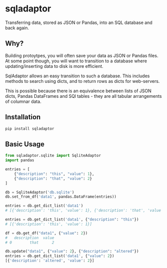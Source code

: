 # sqladaptor

Transferring data, stored as JSON or Pandas, into an SQL database and back again.

## Why?

Building protoytpes, you will often save your data as JSON or Pandas files.
At some point though, you will want to transition to a database where
updating/inserting data to disk is more efficient. 

SqlAdaptor allows an easy transition to such a database.
This includes methods to search using dicts, and
to return rows as dicts for web-servers. 

This is possible
because there is an equivalence between lists of JSON dicts, Pandas DataFrames
and SQl tables - they are all tabular arrangements of columnar data.

## Installation

```bash
pip install sqladaptor
```

## Basic Usage

```python
from sqladaptor.sqlite import SqliteAdaptor
import pandas

entries = [
    {"description": "this", "value": 1},
    {"description": "that", "value": 2}
]

db = SqliteAdaptor('db.sqlite')
db.set_from_df('data1', pandas.DataFrame(entries))

entries = db.get_dict_list('data1')
# [{'description': 'this', 'value': 1}, {'description': 'that', 'value': 2}]

entries = db.get_dict_list('data1', {"description": "this"})
# [{'description': 'this', 'value': 1}]

df = db.get_df("data1", {"value": 2})
#   description  value
# 0        that      2

db.update("data1", {"value": 2}, {"description": "altered"})
entries = db.get_dict_list('data1', {"value": 2})
[{'description': 'altered', 'value': 2}]
```